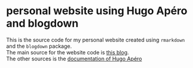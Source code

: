 # personal website using Hugo Apéro and blogdown
This is the source code for my personal website created using `rmarkdown` and the `blogdown` package.  
The main source for the website code is [this blog](https://github.com/ivelasq/2022-01-25_building-a-blog-with-r).  
The other sources is the [documentation of Hugo Apéro](https://hugo-apero-docs.netlify.app/)
